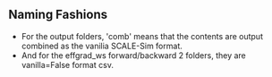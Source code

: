 ## Naming Fashions
* For the output folders, 'comb' means that the contents are output combined as the vanilia SCALE-Sim format.
* And for the effgrad_ws forward/backward 2 folders, they are vanilla=False format csv.  
